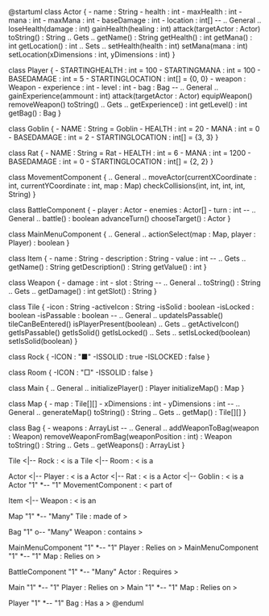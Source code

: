 @startuml
class Actor {
    - name : String
    - health : int
    - maxHealth : int
    - mana : int
    - maxMana : int
    - baseDamage : int
    - location : int[]
    --
    .. General ..
    loseHealth(damage : int)
    gainHealth(healing : int)
    attack(targetActor : Actor)
    toString() : String
    .. Gets ..
    getName() : String
    getHealth() : int
    getMana() : int
    getLocation() : int
    .. Sets ..
    setHealth(health : int)
    setMana(mana : int)
    setLocation(xDimensions : int, yDimensions : int)
}

class Player {
    - STARTINGHEALTH : int = 100
    - STARTINGMANA : int = 100
    - BASEDAMAGE : int = 5
    - STARTINGLOCATION : int[] = {0, 0}
    - weapon : Weapon
    - experience : int
    - level : int
    - bag : Bag
    --
    .. General ..
    gainExperience(ammount : int)
    attack(targetActor : Actor)
    equipWeapon()
    removeWeapon()
    toString()
    .. Gets ..
    getExperience() : int
    getLevel() : int
    getBag() : Bag
}

class Goblin {
    - NAME : String = Goblin
    - HEALTH : int = 20
    - MANA : int = 0
    - BASEDAMAGE : int = 2
    - STARTINGLOCATION : int[] = {3, 3}
}

class Rat {
    - NAME : String = Rat
    - HEALTH : int = 6
    - MANA : int = 1200
    - BASEDAMAGE : int = 0
    - STARTINGLOCATION : int[] = {2, 2}
}



class MovementComponent {
    .. General ..
    moveActor(currentXCoordinate : int, currentYCoordinate : int, map : Map)
    checkCollisions(int, int, int, int, String)
}

class BattleComponent {
    - player : Actor
    - enemies : Actor[]
    - turn : int
    --
    .. General ..
    battle() : boolean
    advanceTurn()
    chooseTarget() : Actor
}

class MainMenuComponent {
    .. General ..
    actionSelect(map : Map, player : Player) : boolean
}



class Item {
    - name : String
    - description : String
    - value : int
    --
    .. Gets ..
    getName() : String
    getDescription() : String
    getValue() : int
}

class Weapon {
    - damage : int
    - slot : String
    --
    .. General ..
    toString() : String
    .. Gets ..
    getDamage() : int
    getSlot() : String
}



class Tile {
    -icon : String
    -activeIcon : String
    -isSolid : boolean
    -isLocked : boolean
    -isPassable : boolean
    --
    .. General ..
    updateIsPassable()
    tileCanBeEntered()
    isPlayerPresent(boolean)
    .. Gets ..
    getActiveIcon()
    getIsPassable()
    getIsSolid()
    getIsLocked()
    .. Sets ..
    setIsLocked(boolean)
    setIsSolid(boolean)
}

class Rock {
    -ICON : "■"
    -ISSOLID : true
    -ISLOCKED : false
}

class Room {
    -ICON : "□"
    -ISSOLID : false
}



class Main {
    .. General ..
    initializePlayer() : Player
    initializeMap() : Map
}

class Map {
    - map : Tile[][]
    - xDimensions : int
    - yDimensions : int
    --
    .. General ..
    generateMap()
    toString() : String
    .. Gets ..
    getMap() : Tile[][]
}

class Bag {
    - weapons : ArrayList<Weapon>
    --
    .. General ..
    addWeaponToBag(weapon : Weapon)
    removeWeaponFromBag(weaponPosition : int) : Weapon
    toString() : String
    .. Gets ..
    getWeapons() : ArrayList<Weapon>
}

Tile <|-- Rock : < is a
Tile <|-- Room : < is a

Actor <|-- Player : < is a
Actor <|-- Rat : < is a
Actor <|-- Goblin : < is a
Actor "1" *-- "1" MovementComponent : < part of

Item <|-- Weapon : < is an

Map "1" *-- "Many" Tile : made of >

Bag "1" o-- "Many" Weapon : contains >

MainMenuComponent "1" *-- "1" Player : Relies on >
MainMenuComponent "1" *-- "1" Map : Relies on >

BattleComponent "1" *-- "Many" Actor : Requires >

Main "1" *-- "1" Player : Relies on >
Main "1" *-- "1" Map : Relies on >

Player "1" *-- "1" Bag : Has a >
@enduml
